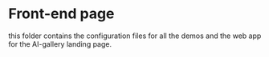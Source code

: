 # Front-end page

this folder contains the configuration files for all the demos and the web app for the AI-gallery landing page.
